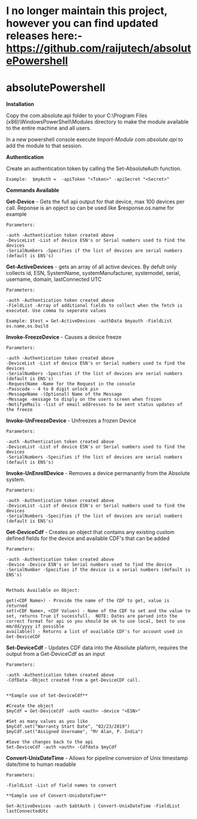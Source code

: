 # I no longer maintain this project, however you can find updated releases here:-  https://github.com/raijutech/absolutePowershell


# absolutePowershell

**Installation**

Copy the com.absolute.api folder to your C:\Program Files (x86)\WindowsPowerShell\Modules directory to make the module available to the entire machine and all users.

In a new powershell console execute *Import-Module com.absolute.api* to add the module to that session.


**Authentication**

Create an authentication token by calling the Set-AbsoluteAuth function.

	Example:  $myAuth =  -apiToken "<Token>" -apiSecret "<Secret>"



**Commands Available**


**Get-Device** - Gets the full api output for that device, max 100 devices per call.  Reponse is an opject so can be used like $response.os.name for example

	Parameters:

	-auth -Authentication token created above
	-DeviceList -List of device ESN's or Serial numbers used to find the devices
	-SerialNumbers -Specifies if the list of devices are serial numbers (default is ENS's)


**Get-ActiveDevices** - gets an array of all active devices.  By defult only collects id, ESN, SystemName, systemManufacturer, systemodel, serial, username, domain, lastConnected UTC

	Parameters:

	-auth -Authentication token created above
	-FieldList -Array of additional fields to collect when the fetch is executed. Use comma to seperate values

	Example: $test = Get-ActiveDevices -authData $myauth -FieldList os.name,os.build


**Invoke-FreezeDevice** - Causes a device freeze

	Parameters:

	-auth -Authentication token created above
	-DeviceList -List of device ESN's or Serial numbers used to find the devices
	-SerialNumbers -Specifies if the list of devices are serial numbers (default is ENS's)
	-RequestName -Name for the Request in the console
	-Passcode - 4 to 8 digit unlock pin
	-MessageName -(Optional) Name of the Message
	-Message -message to disply on the users screen when frozen
	-NotifyeMails -list of email addresses to be sent status updates of the freeze


**Invoke-UnFreezeDevice** - Unfreezes a frozen Device

	Parameters:

	-auth -Authentication token created above
	-DeviceList -List of device ESN's or Serial numbers used to find the devices
	-SerialNumbers -Specifies if the list of devices are serial numbers (default is ENS's)


**Invoke-UnEnrollDevice** - Removes a device permanantly from the Absolute system.

	Parameters:

	-auth -Authentication token created above
	-DeviceList -List of device ESN's or Serial numbers used to find the devices
	-SerialNumbers -Specifies if the list of devices are serial numbers (default is ENS's)



**Get-DeviceCdf** - Creates an object that contains any existing custom defined fields for the device and available CDF's that can be added

	Parameters:

	-auth -Authentication token created above
	-Device -Device ESN's or Serial numbers used to find the device
	-SerialNumber -Specifies if the device is a serial numbers (default is ENS's)


	Methods Available on Object:

	get(<CDF Name>) - Provide the name of the CDF to get, value is returned
	set(<CDF Name>, <CDF Value>) - Name of the CDF to set and the value to set, returns True if sucessfull.  NOTE: Dates are parsed into the correct format for api so you should be ok to use local, best to use mm/dd/yyyy if possible
	available() - Returns a list of available CDF's for account used in Get-DeviceCDF

    

**Set-DeviceCdf** - Updates CDF data into the Absolute plaform, requires the output from a Get-DeviceCdf as an input

	Parameters:

	-auth -Authentication token created above
	-CdfData -Object created from a get-DeviceCDF call.


	**Eample use of Set-DeviceCdf**

	#Create the object
	$myCdf = Get-DeviceCdf -auth <auth> -device "<ESN>"

	#Set as many values as you like
	$myCdf.set("Warranty Start Date", "02/23/2019")
	$myCdf.set("Assigned Username", "Mr Alan, P. India")

	#Save the changes back to the api
	Set-DeviceCdf -auth <auth> -Cdfdata $myCdf


**Convert-UnixDateTime** - Allows for pipeline conversion of Unix timestamp date/time to human readable

	Parameters:
	
	-FieldList -List of field names to convert
	
	**Eample use of Convert-UnixDateTime**
	
	Get-ActiveDevices -auth $abtAuth | Convert-UnixDateTime -FieldList lastConnectedUtc
